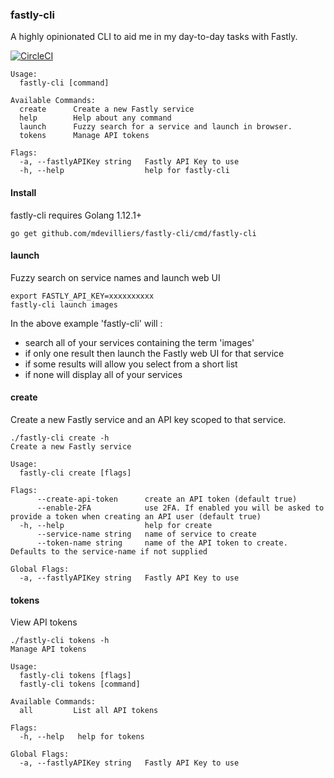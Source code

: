 ### fastly-cli

A highly opinionated CLI to aid me in my day-to-day tasks with Fastly.

[![CircleCI](https://circleci.com/gh/mdevilliers/fastly-cli.svg?style=svg)](https://circleci.com/gh/mdevilliers/fastly-cli)

```./fastly-cli 
Usage:
  fastly-cli [command]

Available Commands:
  create      Create a new Fastly service
  help        Help about any command
  launch      Fuzzy search for a service and launch in browser.
  tokens      Manage API tokens

Flags:
  -a, --fastlyAPIKey string   Fastly API Key to use
  -h, --help                  help for fastly-cli
```

#### Install

fastly-cli requires Golang 1.12.1+
```
go get github.com/mdevilliers/fastly-cli/cmd/fastly-cli
```

#### launch

Fuzzy search on service names and launch web UI

```
export FASTLY_API_KEY=xxxxxxxxxx
fastly-cli launch images 
```

In the above example 'fastly-cli' will :
- search all of your services containing the term 'images'
- if only one result then launch the Fastly web UI for that service
- if some results will allow you select from a short list
- if none will display all of your services


#### create

Create a new Fastly service and an API key scoped to that service.
``````
./fastly-cli create -h
Create a new Fastly service

Usage:
  fastly-cli create [flags]

Flags:
      --create-api-token      create an API token (default true)
      --enable-2FA            use 2FA. If enabled you will be asked to provide a token when creating an API user (default true)
  -h, --help                  help for create
      --service-name string   name of service to create
      --token-name string     name of the API token to create. Defaults to the service-name if not supplied

Global Flags:
  -a, --fastlyAPIKey string   Fastly API Key to use
``````

#### tokens

View API tokens
``````
./fastly-cli tokens -h
Manage API tokens

Usage:
  fastly-cli tokens [flags]
  fastly-cli tokens [command]

Available Commands:
  all         List all API tokens

Flags:
  -h, --help   help for tokens

Global Flags:
  -a, --fastlyAPIKey string   Fastly API Key to use
``````

